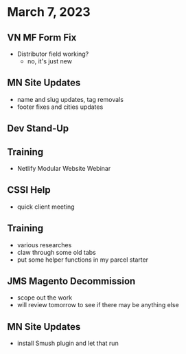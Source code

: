 # March 7, 2023

## VN MF Form Fix
- Distributor field working?
	- no, it's just new

## MN Site Updates
- name and slug updates, tag removals
- footer fixes and cities updates

## Dev Stand-Up

## Training
- Netlify Modular Website Webinar

## CSSI Help
- quick client meeting

## Training
- various researches
- claw through some old tabs
- put some helper functions in my parcel starter

## JMS Magento Decommission
- scope out the work
- will review tomorrow to see if there may be anything else

## MN Site Updates
- install Smush plugin and let that run
